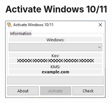 # Activate Windows 10/11
![ActivateWindows Logo](https://raw.githubusercontent.com/bako35/ActivateWindows/main/ActivateWindowsScreen.png)
